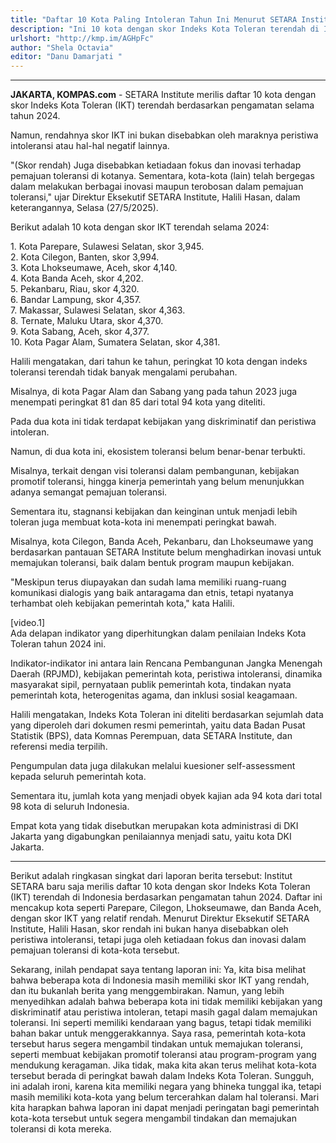 ```yaml
---
title: "Daftar 10 Kota Paling Intoleran Tahun Ini Menurut SETARA Institute "
description: "Ini 10 kota dengan skor Indeks Kota Toleran terendah di Indonesia tahun 2024 dan alasan di baliknya."
urlshort: "http://kmp.im/AGHpFc"
author: "Shela Octavia"
editor: "Danu Damarjati "
---
```


---

**JAKARTA, KOMPAS.com** - SETARA Institute merilis daftar 10 kota dengan skor Indeks Kota Toleran (IKT) terendah berdasarkan pengamatan selama tahun 2024.

Namun, rendahnya skor IKT ini bukan disebabkan oleh maraknya peristiwa intoleransi atau hal-hal negatif lainnya.

"(Skor rendah) Juga disebabkan ketiadaan fokus dan inovasi terhadap pemajuan toleransi di kotanya. Sementara, kota-kota (lain) telah bergegas dalam melakukan berbagai inovasi maupun terobosan dalam pemajuan toleransi," ujar Direktur Eksekutif SETARA Institute, Halili Hasan, dalam keterangannya, Selasa (27/5/2025).

Berikut adalah 10 kota dengan skor IKT terendah selama 2024:

1\. Kota Parepare, Sulawesi Selatan, skor 3,945.\
2. Kota Cilegon, Banten, skor 3,994.\
3. Kota Lhokseumawe, Aceh, skor 4,140.\
4. Kota Banda Aceh, skor 4,202.\
5. Pekanbaru, Riau, skor 4,320.\
6. Bandar Lampung, skor 4,357.\
7. Makassar, Sulawesi Selatan, skor 4,363.\
8. Ternate, Maluku Utara, skor 4,370.\
9. Kota Sabang, Aceh, skor 4,377.\
10. Kota Pagar Alam, Sumatera Selatan, skor 4,381.

Halili mengatakan, dari tahun ke tahun, peringkat 10 kota dengan indeks toleransi terendah tidak banyak mengalami perubahan.

Misalnya, di kota Pagar Alam dan Sabang yang pada tahun 2023 juga menempati peringkat 81 dan 85 dari total 94 kota yang diteliti.

Pada dua kota ini tidak terdapat kebijakan yang diskriminatif dan peristiwa intoleran.

Namun, di dua kota ini, ekosistem toleransi belum benar-benar terbukti.

Misalnya, terkait dengan visi toleransi dalam pembangunan, kebijakan promotif toleransi, hingga kinerja pemerintah yang belum menunjukkan adanya semangat pemajuan toleransi.

Sementara itu, stagnansi kebijakan dan keinginan untuk menjadi lebih toleran juga membuat kota-kota ini menempati peringkat bawah.

Misalnya, kota Cilegon, Banda Aceh, Pekanbaru, dan Lhokseumawe yang berdasarkan pantauan SETARA Institute belum menghadirkan inovasi untuk memajukan toleransi, baik dalam bentuk program maupun kebijakan.

"Meskipun terus diupayakan dan sudah lama memiliki ruang-ruang komunikasi dialogis yang baik antaragama dan etnis, tetapi nyatanya terhambat oleh kebijakan pemerintah kota," kata Halili.

\[video.1\]\
Ada delapan indikator yang diperhitungkan dalam penilaian Indeks Kota Toleran tahun 2024 ini.

Indikator-indikator ini antara lain Rencana Pembangunan Jangka Menengah Daerah (RPJMD), kebijakan pemerintah kota, peristiwa intoleransi, dinamika masyarakat sipil, pernyataan publik pemerintah kota, tindakan nyata pemerintah kota, heterogenitas agama, dan inklusi sosial keagamaan.

Halili mengatakan, Indeks Kota Toleran ini diteliti berdasarkan sejumlah data yang diperoleh dari dokumen resmi pemerintah, yaitu data Badan Pusat Statistik (BPS), data Komnas Perempuan, data SETARA Institute, dan referensi media terpilih.

Pengumpulan data juga dilakukan melalui kuesioner self-assessment kepada seluruh pemerintah kota.

Sementara itu, jumlah kota yang menjadi obyek kajian ada 94 kota dari total 98 kota di seluruh Indonesia.

Empat kota yang tidak disebutkan merupakan kota administrasi di DKI Jakarta yang digabungkan penilaiannya menjadi satu, yaitu kota DKI Jakarta.

---
Berikut adalah ringkasan singkat dari laporan berita tersebut: Institut SETARA baru saja merilis daftar 10 kota dengan skor Indeks Kota Toleran (IKT) terendah di Indonesia berdasarkan pengamatan tahun 2024. Daftar ini mencakup kota seperti Parepare, Cilegon, Lhokseumawe, dan Banda Aceh, dengan skor IKT yang relatif rendah. Menurut Direktur Eksekutif SETARA Institute, Halili Hasan, skor rendah ini bukan hanya disebabkan oleh peristiwa intoleransi, tetapi juga oleh ketiadaan fokus dan inovasi dalam pemajuan toleransi di kota-kota tersebut.

Sekarang, inilah pendapat saya tentang laporan ini: Ya, kita bisa melihat bahwa beberapa kota di Indonesia masih memiliki skor IKT yang rendah, dan itu bukanlah berita yang menggembirakan. Namun, yang lebih menyedihkan adalah bahwa beberapa kota ini tidak memiliki kebijakan yang diskriminatif atau peristiwa intoleran, tetapi masih gagal dalam memajukan toleransi. Ini seperti memiliki kendaraan yang bagus, tetapi tidak memiliki bahan bakar untuk menggerakkannya. Saya rasa, pemerintah kota-kota tersebut harus segera mengambil tindakan untuk memajukan toleransi, seperti membuat kebijakan promotif toleransi atau program-program yang mendukung keragaman. Jika tidak, maka kita akan terus melihat kota-kota tersebut berada di peringkat bawah dalam Indeks Kota Toleran. Sungguh, ini adalah ironi, karena kita memiliki negara yang bhineka tunggal ika, tetapi masih memiliki kota-kota yang belum tercerahkan dalam hal toleransi. Mari kita harapkan bahwa laporan ini dapat menjadi peringatan bagi pemerintah kota-kota tersebut untuk segera mengambil tindakan dan memajukan toleransi di kota mereka.
